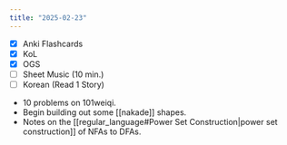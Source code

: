 ```yaml
---
title: "2025-02-23"
---
```


- [x] Anki Flashcards
- [x] KoL
- [x] OGS
- [ ] Sheet Music (10 min.)
- [ ] Korean (Read 1 Story)

* 10 problems on 101weiqi.
* Begin building out some [[nakade]] shapes.
* Notes on the [[regular_language#Power Set Construction|power set construction]] of NFAs to DFAs.